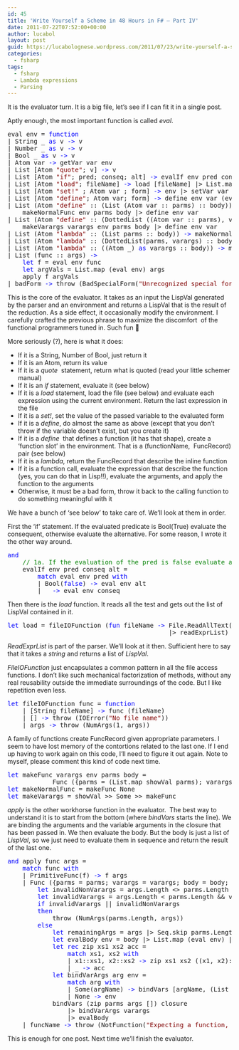 ```yaml
---
id: 45
title: 'Write Yourself a Scheme in 48 Hours in F# – Part IV'
date: 2011-07-22T07:52:00+00:00
author: lucabol
layout: post
guid: https://lucabolognese.wordpress.com/2011/07/23/write-yourself-a-scheme-in-48-hours-part-iv/
categories:
  - fsharp
tags:
  - fsharp
  - Lambda expressions
  - Parsing
---
```

It is the evaluator turn. It is a big file, let’s see if I can fit it in a single post.

Aptly enough, the most important function is called _eval_.

<pre class="code">eval env = <span style="color:blue;">function
</span>| String _ <span style="color:blue;">as </span>v <span style="color:blue;">-&gt; </span>v
| Number _ <span style="color:blue;">as </span>v <span style="color:blue;">-&gt; </span>v
| Bool _ <span style="color:blue;">as </span>v <span style="color:blue;">-&gt; </span>v
| Atom var <span style="color:blue;">-&gt; </span>getVar var env
| List [Atom <span style="color:maroon;">"quote"</span>; v] <span style="color:blue;">-&gt; </span>v
| List [Atom <span style="color:maroon;">"if"</span>; pred; conseq; alt] <span style="color:blue;">-&gt; </span>evalIf env pred conseq alt
| List [Atom <span style="color:maroon;">"load"</span>; fileName] <span style="color:blue;">-&gt; </span>load [fileName] |&gt; List.map (eval env) |&gt; last
| List [Atom <span style="color:maroon;">"set!" </span>; Atom var ; form] <span style="color:blue;">-&gt; </span>env |&gt; setVar var (eval env form)
| List [Atom <span style="color:maroon;">"define"</span>; Atom var; form] <span style="color:blue;">-&gt; </span>define env var (eval env form)
| List (Atom <span style="color:maroon;">"define" </span>:: (List (Atom var :: parms) :: body)) <span style="color:blue;">-&gt;
    </span>makeNormalFunc env parms body |&gt; define env var
| List (Atom <span style="color:maroon;">"define" </span>:: (DottedList ((Atom var :: parms), varargs) :: body)) <span style="color:blue;">-&gt;
    </span>makeVarargs varargs env parms body |&gt; define env var
| List (Atom <span style="color:maroon;">"lambda" </span>:: (List parms :: body)) <span style="color:blue;">-&gt; </span>makeNormalFunc env parms body
| List (Atom <span style="color:maroon;">"lambda" </span>:: (DottedList(parms, varargs) :: body)) <span style="color:blue;">-&gt; </span>makeVarargs varargs env parms body
| List (Atom <span style="color:maroon;">"lambda" </span>:: ((Atom _) <span style="color:blue;">as </span>varargs :: body)) <span style="color:blue;">-&gt; </span>makeVarargs varargs env [] body
| List (func :: args) <span style="color:blue;">-&gt;
    let </span>f = eval env func
    <span style="color:blue;">let </span>argVals = List.map (eval env) args
    apply f argVals
| badForm <span style="color:blue;">-&gt; </span>throw (BadSpecialForm(<span style="color:maroon;">"Unrecognized special form"</span>, badForm))</pre>

This is the core of the evaluator. It takes as an input the LispVal generated by the parser and an environment and returns a LispVal that is the result of the reduction. As a side effect, it occasionally modify the environment. I carefully crafted the previous phrase to maximize the discomfort&#160; of the functional programmers tuned in. Such fun 🙂

More seriously (?), here is what it does:

  * If it is a String, Number of Bool, just return it 
  * If it is an Atom, return its value 
  * If it is a _quote_&#160; statement, return what is quoted (read your little schemer manual) 
  * If it is an _if_ statement, evaluate it (see below) 
  * If it is a _load_ statement, load the file (see below) and evaluate each expression using the current environment. Return the last expression in the file 
  * If it is a _set!_, set the value of the passed variable to the evaluated form 
  * If it is a _define_, do almost the same as above (except that you don’t throw if the variable doesn’t exist, but you create it) 
  * If it is a _define_&#160; that defines a function (it has that shape), create a ‘function slot’ in the environment. That is a (functionName,&#160; FuncRecord) pair (see below) 
  * If it is a _lambda_, return the FuncRecord that describe the inline function 
  * If it is a function call, evaluate the expression that describe the function (yes, you can do that in Lisp!!), evaluate the arguments, and apply the function to the arguments 
  * Otherwise, it must be a bad form, throw it back to the calling function to do something meaningful with it 

We have a bunch of ‘see below’ to take care of. We’ll look at them in order.

First the ‘if’ statement. If the evaluated predicate is Bool(True) evaluate the consequent, otherwise evaluate the alternative. For some reason, I wrote it the other way around.

<pre class="code"><span style="color:blue;">and
    </span><span style="color:green;">// 1a. If the evaluation of the pred is false evaluate alt, else evaluate cons
    </span>evalIf env pred conseq alt =
        <span style="color:blue;">match </span>eval env pred <span style="color:blue;">with
        </span>| Bool(<span style="color:blue;">false</span>) <span style="color:blue;">-&gt; </span>eval env alt
        | _ <span style="color:blue;">-&gt; </span>eval env conseq</pre>

Then there is the _load_ function. It reads all the test and gets out the list of LispVal contained in it.

<pre class="code"><span style="color:blue;">let </span>load = fileIOFunction (<span style="color:blue;">fun </span>fileName <span style="color:blue;">-&gt; </span>File.ReadAllText(fileName)
                                           |&gt; readExprList)</pre>

_ReadExprList_ is part of the parser. We’ll look at it then. Sufficient here to say that it takes a _string_ and returns a list of _LispVal_.

_FileIOFunction_ just encapsulates a common pattern in all the file access functions. I don’t like such mechanical factorization of methods, without any real reusability outside the immediate surroundings of the code. But I like repetition even less.

<pre class="code"><span style="color:blue;">let </span>fileIOFunction func = <span style="color:blue;">function
    </span>| [String fileName] <span style="color:blue;">-&gt; </span>func (fileName)
    | [] <span style="color:blue;">-&gt; </span>throw (IOError(<span style="color:maroon;">"No file name"</span>))
    | args <span style="color:blue;">-&gt; </span>throw (NumArgs(1, args))</pre>

A family of functions create FuncRecord given appropriate parameters. I seem to have lost memory of the contortions related to the last one. If I end up having to work again on this code, I’ll need to figure it out again. Note to myself, please comment this kind of code next time.

<pre class="code"><span style="color:blue;">let </span>makeFunc varargs env parms body =
            Func ({parms = (List.map showVal parms); varargs = varargs; body = body; closure = env})
<span style="color:blue;">let </span>makeNormalFunc = makeFunc None
<span style="color:blue;">let </span>makeVarargs = showVal &gt;&gt; Some &gt;&gt; makeFunc</pre>

_apply_ is the other workhorse function in the evaluator.&#160; The best way to understand it is to start from the bottom (where _bindVars_ starts the line). We are binding the arguments and the variable arguments in the closure that has been passed in. We then evaluate the body. But the body is just a list of _LispVal_, so we just need to evaluate them in sequence and return the result of the last one.

<pre class="code"><span style="color:blue;">and </span>apply func args =
    <span style="color:blue;">match </span>func <span style="color:blue;">with
    </span>| PrimitiveFunc(f) <span style="color:blue;">-&gt; </span>f args
    | Func ({parms = parms; varargs = varargs; body = body; closure = closure}) <span style="color:blue;">-&gt;
        let </span>invalidNonVarargs = args.Length &lt;&gt; parms.Length && varargs.IsNone
        <span style="color:blue;">let </span>invalidVarargs = args.Length &lt; parms.Length && varargs.IsSome
        <span style="color:blue;">if </span>invalidVarargs || invalidNonVarargs
        <span style="color:blue;">then
            </span>throw (NumArgs(parms.Length, args))
        <span style="color:blue;">else
            let </span>remainingArgs = args |&gt; Seq.skip parms.Length |&gt; Seq.toList
            <span style="color:blue;">let </span>evalBody env = body |&gt; List.map (eval env) |&gt; last
            <span style="color:blue;">let rec </span>zip xs1 xs2 acc =
                <span style="color:blue;">match </span>xs1, xs2 <span style="color:blue;">with
                </span>| x1::xs1, x2::xs2 <span style="color:blue;">-&gt; </span>zip xs1 xs2 ((x1, x2)::acc)
                | _ <span style="color:blue;">-&gt; </span>acc
            <span style="color:blue;">let </span>bindVarArgs arg env =
                <span style="color:blue;">match </span>arg <span style="color:blue;">with
                </span>| Some(argName) <span style="color:blue;">-&gt; </span>bindVars [argName, (List remainingArgs)] env
                | None <span style="color:blue;">-&gt; </span>env
            bindVars (zip parms args []) closure
                |&gt; bindVarArgs varargs
                |&gt; evalBody
    | funcName <span style="color:blue;">-&gt; </span>throw (NotFunction(<span style="color:maroon;">"Expecting a function, getting "</span>, showVal funcName))</pre>

This is enough for one post. Next time we’ll finish the evaluator.